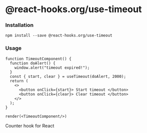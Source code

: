 # @react-hooks.org/use-timeout

### Installation

```
npm install --save @react-hooks.org/use-timeout
```

### Usage

```react
function TimeoutComponent() {
  function doAlert() {
    window.alert("timeout expired!");
  }
  const { start, clear } = useTimeout(doAlert, 2000);
  return (
    <>
      <button onClick={start}> Start timeout </button>
      <button onClick={clear}> Clear timeout </button>
    </>
  );
}

render(<TimeoutComponent/>)
```

Counter hook for React
